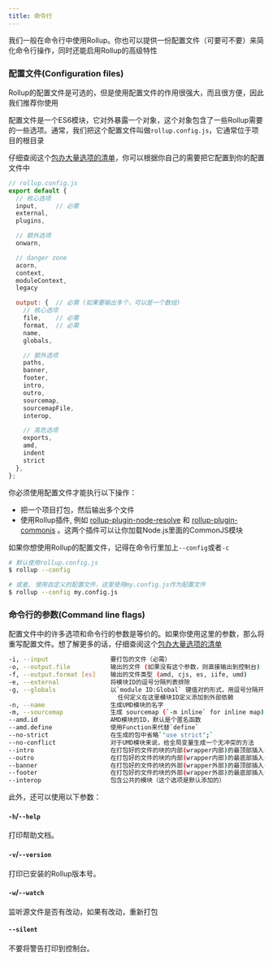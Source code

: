 ```yaml
---
title: 命令行
---
```


我们一般在命令行中使用Rollup。你也可以提供一份配置文件（可要可不要）来简化命令行操作，同时还能启用Rollup的高级特性

### 配置文件(Configuration files)

Rollup的配置文件是可选的，但是使用配置文件的作用很强大，而且很方便，因此我们推荐你使用

配置文件是一个ES6模块，它对外暴露一个对象，这个对象包含了一些Rollup需要的一些选项。通常，我们把这个配置文件叫做`rollup.config.js`，它通常位于项目的根目录

仔细查阅这个[包办大量选项的清单](#big-list-of-options)，你可以根据你自己的需要把它配置到你的配置文件中

```javascript
// rollup.config.js
export default {
  // 核心选项
  input,     // 必需
  external,
  plugins,

  // 额外选项
  onwarn,

  // danger zone
  acorn,
  context,
  moduleContext,
  legacy

  output: {  // 必需 (如果要输出多个，可以是一个数组)
    // 核心选项
    file,    // 必需
    format,  // 必需
    name,
    globals,

    // 额外选项
    paths,
    banner,
    footer,
    intro,
    outro,
    sourcemap,
    sourcemapFile,
    interop,

    // 高危选项
    exports,
    amd,
    indent
    strict
  },
};
```

你必须使用配置文件才能执行以下操作：

- 把一个项目打包，然后输出多个文件
- 使用Rollup插件, 例如 [rollup-plugin-node-resolve](https://github.com/rollup/rollup-plugin-node-resolve) 和 [rollup-plugin-commonjs](https://github.com/rollup/rollup-plugin-commonjs) 。这两个插件可以让你加载Node.js里面的CommonJS模块

如果你想使用Rollup的配置文件，记得在命令行里加上`--config`或者`-c`
```bash
# 默认使用rollup.config.js
$ rollup --config

# 或者, 使用自定义的配置文件，这里使用my.config.js作为配置文件
$ rollup --config my.config.js
```

### 命令行的参数(Command line flags)

配置文件中的许多选项和命令行的参数是等价的。如果你使用这里的参数，那么将重写配置文件。想了解更多的话，仔细查阅这个[包办大量选项的清单](#big-list-of-options)

```bash
-i, --input                 要打包的文件（必需）
-o, --output.file           输出的文件 (如果没有这个参数，则直接输出到控制台)
-f, --output.format [es]    输出的文件类型 (amd, cjs, es, iife, umd)
-e, --external              将模块ID的逗号分隔列表排除
-g, --globals               以`module ID:Global` 键值对的形式，用逗号分隔开 
                              任何定义在这里模块ID定义添加到外部依赖
-n, --name                  生成UMD模块的名字
-m, --sourcemap             生成 sourcemap (`-m inline` for inline map)
--amd.id                    AMD模块的ID，默认是个匿名函数
--amd.define                使用Function来代替`define`
--no-strict                 在生成的包中省略`"use strict";`
--no-conflict               对于UMD模块来说，给全局变量生成一个无冲突的方法
--intro                     在打包好的文件的块的内部(wrapper内部)的最顶部插入一段内容
--outro                     在打包好的文件的块的内部(wrapper内部)的最底部插入一段内容
--banner                    在打包好的文件的块的外部(wrapper外部)的最顶部插入一段内容
--footer                    在打包好的文件的块的外部(wrapper外部)的最底部插入一段内容
--interop                   包含公共的模块（这个选项是默认添加的）
```

此外，还可以使用以下参数：

#### `-h`/`--help`

打印帮助文档。

#### `-v`/`--version`

打印已安装的Rollup版本号。

#### `-w`/`--watch`

监听源文件是否有改动，如果有改动，重新打包

#### `--silent`

不要将警告打印到控制台。
